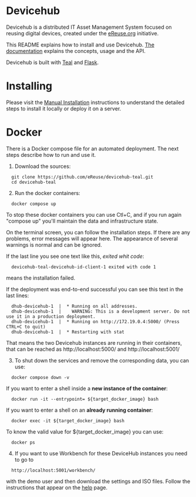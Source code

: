 # Devicehub

Devicehub is a distributed IT Asset Management System focused on reusing digital devices, created under the [eReuse.org](https://www.ereuse.org) initiative.

This README explains how to install and use Devicehub. [The documentation](http://devicehub.ereuse.org) explains the concepts, usage and the API.

Devicehub is built with [Teal](https://github.com/ereuse/teal) and [Flask](http://flask.pocoo.org). 

# Installing
Please visit the [Manual Installation](README.md) instructions to understand the detailed steps to install it locally or deploy it on a server.

# Docker
There is a Docker compose file for an automated deployment. The next steps describe how to run and use it.

1. Download the sources:
```
  git clone https://github.com/eReuse/devicehub-teal.git
  cd devicehub-teal
```

2. Run the docker containers:
```
  docker compose up
```
To stop these docker containers you can use Ctl+C, and if you run again "compose up" you'll maintain the data and infrastructure state.

On the terminal screen, you can follow the installation steps. If there are any problems, error messages will appear here. The appearance of several warnings is normal and can be ignored.

If the last line you see one text like this, *exited whit code*:
```
  devicehub-teal-devicehub-id-client-1 exited with code 1
```
means the installation failed.

If the deployment was end-to-end successful you can see this text in the last lines:
```
  dhub-devicehub-1  |  * Running on all addresses.
  dhub-devicehub-1  |    WARNING: This is a development server. Do not use it in a production deployment.
  dhub-devicehub-1  |  * Running on http://172.19.0.4:5000/ (Press CTRL+C to quit)
  dhub-devicehub-1  |  * Restarting with stat
```

That means the two Devicehub instances are running in their containers, that can be reached as http://localhost:5000/ and http://localhost:5001/

3. To shut down the services and remove the corresponding data, you can use:
```
  docker compose down -v
```

If you want to enter a shell inside a **new instance of the container**:
```
  docker run -it --entrypoint= ${target_docker_image} bash
```

If you want to enter a shell on an **already running container**:
```
  docker exec -it ${target_docker_image} bash
```

To know the valid value for ${target_docker_image} you can use:
```
  docker ps
```

4. If you want to use Workbench for these DeviceHub instances you need to go to
```
  http://localhost:5001/workbench/
```
with the demo user and then download the settings and ISO files. Follow the instructions that appear on the [help](https://help.usody.com/en/setup/setup-pendrive/) page.
